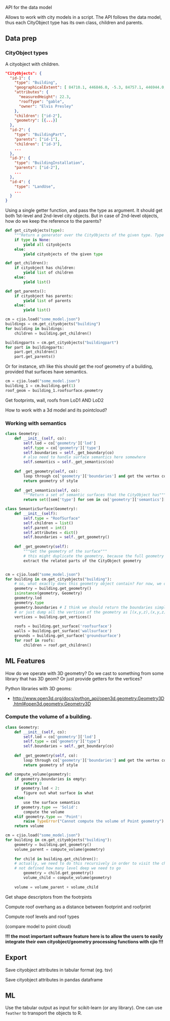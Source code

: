 API for the data model

Allows to work with city models in a script. The API follows the data model, thus each CityObject type has its own class, children and parents.

## Data prep

### CityObject types

A cityobject with children.

```json
"CityObjects": {
  "id-1": {
    "type": "Building",
    "geographicalExtent": [ 84710.1, 446846.0, -5.3, 84757.1, 446944.0, 40.9 ], 
    "attributes": { 
      "measuredHeight": 22.3,
      "roofType": "gable",
      "owner": "Elvis Presley"
    },
    "children": ["id-2"],
    "geometry": [{...}]
  },
  "id-2": {
    "type": "BuildingPart", 
    "parents": ["id-1"],
    "children": ["id-3"],
    ...
  },
  "id-3": {
    "type": "BuildingInstallation", 
    "parents": ["id-2"],
    ...
  },
  "id-4": {
    "type": "LandUse", 
    ...
  }
}
```

Using a single getter function, and pass the type as argument. It should get both 1st-level and 2nd-level city objects. But in case of 2nd-level objects, how do we keep the reference to the parents?
```python
def get_cityobjects(type):
    """Return a generator over the CityObjects of the given type. Type can be 1st-level or 2nd-level CityObject."""
    if type is None:
        yield all cityobjects
    else:
        yield cityobjects of the given type

def get_children():
    if cityobject has children:
        yield list of children
    else:
        yield list()

def get_parents():
    if cityobject has parents:
        yield list of parents
    else:
        yield list()

cm = cjio.load("some_model.json")
buildings = cm.get_cityobjects("building")
for building in buildings:
    children = building.get_children()

buildingparts = cm.get_cityobjects("buildingpart")
for part in buildingparts:
    part.get_children()
    part.get_parents()
```

Or for instance, sth like this should get the roof geometry of a building, provided that surfaces have semantics.

```python
cm = cjio.load("some_model.json")
building_1 = cm.building.get(1)
roof_geom = building_1.roofsurface.geometry
```

Get footprints, wall, roofs from LoD1 AND LoD2

How to work with a 3d model and its pointcloud?

### Working with semantics

```python
class Geometry:
    def __init__(self, co):
        self.lod = co['geometry']['lod']
        self.type = co['geometry']['type']
        self.boundaries = self._get_boundary(co)
        # also need to handle surface semantics here somewhere
        self.semantics = self._get_semantics(co)
    
    def _get_geometry(self, co):
        loop through co['geometry']['boundaries'] and get the vertex coordinates
        return geometry sf style
        
    def _get_semantics(self, co):
        """Return a set of semantic surfaces that the CityObject has"""
        return set([sem['type'] for sem in co['geometry']['semantics']['surfaces']])

class SemanticSurface(Geometry):
    def __init__(self):
        self.type = "RoofSurface"
        self.children = list()
        self.parent = int()
        self.attributes = dict()
        self.boundaries = self._get_geometry() 
    
    def _get_geometry(self):
        """Get the geometry of the surface"""
        # this might duplicate the geometry, because the full geometry is already exists, dereferenced in the parent Geometry object
        extract the related parts of the CityObject geometry


cm = cjio.load("some_model.json")
for building in cm.get_cityobjects("building"):
    # so, what exactly does this geometry object contain? For now, we only return the Geometry object from JSON as it is. The same as cm['CityObjects'][0]['geometry']. Later we can think about converting the json to something.
    geometry = building.get_geometry()
    isinstance(geometry, Geometry)
    geometry.lod
    geometry.type
    geometry.boundaries # I think we should return the boundaries simple feature style, verticies included. It makes it much easier to operate on it.    
    # or just dump all the vertices of the geometry as [(x,y,z),(x,y,z),...]
    vertices = building.get_vertices()
    
    roofs = building.get_surface('roofsurface')
    walls = building.get_surface('wallsurface')
    grounds = building.get_surface('groundsurface')
    for roof in roofs:
        children = roof.get_children()
```

## ML Features

How do we operate with 3D geometry? Do we cast to something from some library that has 3D geom? Or just provide getters for the vertices?

Python libraries with 3D geoms:

+ http://www.open3d.org/docs/python_api/open3d.geometry.Geometry3D.html#open3d.geometry.Geometry3D


### Compute the volume of a building.

```python
class Geometry:
    def __init__(self, co):
        self.lod = co['geometry']['lod']
        self.type = co['geometry']['type']
        self.boundaries = self._get_boundary(co)
    
    def _get_geometry(self, co):
        loop through co['geometry']['boundaries'] and get the vertex coordinates
        return geometry sf style

def compute_volume(geometry):
    if geometry.boundaries is empty:
        return 0
    if geometry.lod < 2:
        figure out what surface is what
    else:
        use the surface semantics 
    if geometry.type == 'Solid':
        compute the volume
    elif geometry.type == 'Point':
        raise TypeError("Cannot compute the volume of Point geometry")
    return volume

cm = cjio.load("some_model.json")
for building in cm.get_cityobjects("building"):
    geometry = building.get_geometry()
    volume_parent = compute_volume(geometry)
    
    for child in building.get_children():
    # actually, we need to do this recursively in order to visit the children of children too, because it is
    # not defined how many level deep we need to go
        geometry = child.get_geometry()
        volume_child = compute_volume(geometry)
        
    volume = volume_parent + volume_child
```

Get shape descriptors from the footrpints

Compute roof overhang as a distance between footprint and roofprint

Compute roof levels and roof types

(compare model to point cloud)

**!!! the most important software feature here is to allow the users to easily integrate their own cityobject/geometry processing functions with cjio !!!**

## Export

Save cityobject attributes in tabular format (eg. tsv)

Save cityobject attributes in pandas dataframe

## ML

Use the tabular output as input for scikit-learn (or any library). One can use `feather` to transport the objects to R.


